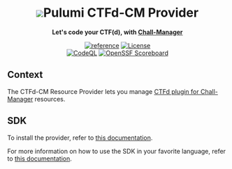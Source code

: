 <div align="center">
    <h1><img src="res/ctfd.png">Pulumi CTFd-CM Provider</h1>
    <p><b>Let's code your CTF(d), with <a href="https://github.com/ctfer-io/ctfd-chall-manager">Chall-Manager</a></b><p>
    <a href="https://pkg.go.dev/github.com/ctfer-io/pulumi-ctfdcm"><img src="https://shields.io/badge/-reference-blue?logo=go&style=for-the-badge" alt="reference"></a>
    <a href=""><img src="https://img.shields.io/github/license/ctfer-io/pulumi-ctfdcm?style=for-the-badge" alt="License"></a>
	<br>
	<a href="https://github.com/ctfer-io/pulumi-ctfdcm/actions/workflows/codeql-analysis.yaml"><img src="https://img.shields.io/github/actions/workflow/status/ctfer-io/pulumi-ctfdcm/codeql-analysis.yaml?style=for-the-badge&label=CodeQL" alt="CodeQL"></a>
    <a href="https://securityscorecards.dev/viewer/?uri=github.com/ctfer-io/pulumi-ctfdcm"><img src="https://img.shields.io/ossf-scorecard/github.com/ctfer-io/pulumi-ctfdcm?label=openssf%20scorecard&style=for-the-badge" alt="OpenSSF Scoreboard"></a>
</div>

## Context

The CTFd-CM Resource Provider lets you manage [CTFd plugin for Chall-Manager](https://github.com/ctfer-io/ctfd-chall-manager) resources.

## SDK

To install the provider, refer to [this documentation](/docs/installation-configuration.md).

For more information on how to use the SDK in your favorite language, refer to [this documentation](/docs/_index.md).
